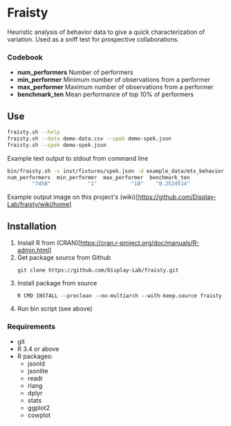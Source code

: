 # Fraisty

Heuristic analysis of behavior data to give a quick characterization of variation.
Used as a sniff test for prospective collaborations.

### Codebook

- **num_performers** Number of performers
- **min_performer** Minimum number of observations from a performer  
- **max_performer** Maximum number of observations from a performer  
- **benchmark_ten** Mean performance of top 10% of performers

## Use

```sh
fraisty.sh --help
fraisty.sh --data demo-data.csv --spek demo-spek.json
fraisty.sh --spek demo-spek.json
```

Example text output to stdout from command line
```sh
bin/fraisty.sh -s inst/fixtures/spek.json -d example_data/mtx_behavior.csv -f '.'
num_performers  min_performer  max_performer  benchmark_ten
        "7458"            "1"           "10"    "0.2524514"
```
Example output image on this project's (wiki)[https://github.com/Display-Lab/fraisty/wiki/home]


## Installation
1. Install R from (CRAN)[https://cran.r-project.org/doc/manuals/R-admin.html]
2. Get package source from Github
    ```
    git clone https://github.com/Display-Lab/fraisty.git
    ```
3. Install package from source
    ```
    R CMD INSTALL --preclean --no-multiarch --with-keep.source fraisty
    ```
4. Run bin script (see above)

### Requirements
- git
- R 3.4 or above
- R packages:
  - jsonld
  - jsonlite
  - readr
  - rlang
  - dplyr
  - stats
  - ggplot2
  - cowplot
  

